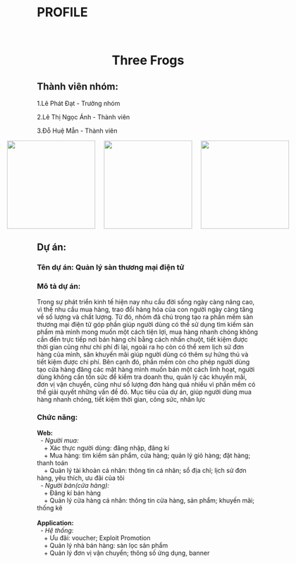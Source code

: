 <h1>PROFILE</h1>
<br>
<H1 style ="width:100%; text-align:center;">Three Frogs</h1>

<h2>Thành viên nhóm:</h2>
  <p>1.Lê Phát Đạt - Trưởng nhóm</p>
  <p>2.Lê Thị Ngọc Ánh - Thành viên</p>
  <p>3.Đỗ Huệ Mẫn - Thành viên</p>
  <center>
  <div style="display:flex; width:100%; gap: 20px;justify-content: center;align-items: center;">
    <img style="float:left; width:200px;" src="https://github.com/T6-PTPM2023-A209-E-commerce/Profile/assets/130044304/c64eefea-6a7d-445c-8657-5787266d6d00">
    <img style="float:left; width:200px;" src="https://github.com/T6-PTPM2023-A209-E-commerce/Profile/assets/130044304/fbd05568-7479-4266-8766-1e3f55722b95">
    <img style="float:left; width:200px;" src="https://github.com/T6-PTPM2023-A209-E-commerce/Profile/assets/130044304/2a0db345-9de3-4481-9e84-4bbd699f65db">
  </div>
    </center>
  <h2>Dự án:</h2>
  <span><h3>Tên dự án: Quản lý sàn thương mại điện tử</h3></span>
  <h3>Mô tả dự án: </h3>
  Trong sự phát triển kinh tế hiện nay nhu cầu đời sống ngày càng nâng cao, vì thế nhu cầu mua hàng, trao đổi hàng hóa của con người ngày càng tăng về số lượng và chất lượng. Từ đó, nhóm đã chú trọng tạo ra phần mềm sàn thương mại điện tử góp phần giúp người dùng có thể sử dụng tìm kiếm sản phẩm mà mình mong muốn một cách tiện lợi, mua hàng nhanh chóng không cần đến trực tiếp nơi bán hàng chỉ bằng cách nhấn chuột, tiết kiệm được thời gian cũng như chi phí đi lại, ngoài ra họ còn có thể xem lịch sử đơn hàng của mình, săn khuyến mãi giúp người dùng có thêm sự hứng thú và tiết kiệm được chi phí. Bên cạnh đó, phần mềm còn cho phép người dùng tạo cửa hàng đăng các mặt hàng mình muốn bán một cách linh hoạt, người dùng không cần tốn sức để kiểm tra doanh thu, quản lý các khuyến mãi, đơn vị vận chuyển, cũng như số lượng đơn hàng quá nhiều vì phần mềm có thể giải quyết những vấn đề đó. Mục tiêu của dự án, giúp người dùng mua hàng nhanh chóng, tiết kiệm thời gian, công sức, nhân lực
  <h3>Chức năng:</h3>  
  <b>Web:</b><br>
  &nbsp <i>- Người mua:</i><br>
  &nbsp &nbsp + Xác thực người dùng: đăng nhập, đăng kí<br>
  &nbsp &nbsp + Mua hàng: tìm kiếm sản phẩm, cửa hàng; quản lý giỏ hàng; đặt hàng; thanh toán<br>
  &nbsp &nbsp + Quản lý tài khoản cá nhân: thông tin cá nhân; sổ địa chỉ; lịch sử đơn hàng, yêu thích, ưu đãi của tôi
  <br>
  &nbsp <i>- Người bán(cửa hàng):</i><br>
  &nbsp &nbsp + Đăng kí bán hàng<br>
  &nbsp &nbsp + Quản lý cửa hàng cá nhân: thông tin cửa hàng, sản phẩm; khuyến mãi; thống kê  <br><br>
  <b>Application:</b> <br>
  &nbsp <i>- Hệ thống:</i><br>
  &nbsp &nbsp + Ưu đãi: voucher; Exploit Promotion<br>
  &nbsp &nbsp + Quản lý nhà bán hàng: sàn lọc sản phẩm <br>
  &nbsp &nbsp + Quản lý đơn vị vận chuyển; thông số ứng dụng, banner<br> 

  



